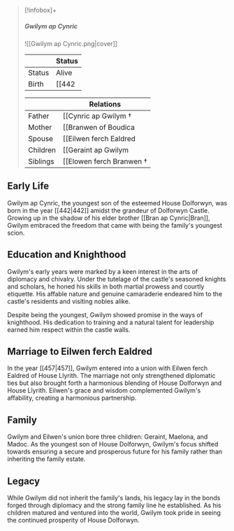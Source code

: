 > [!infobox]+
> 
>  ##### Gwilym ap Cynric
>  
> ![[Gwilym ap Cynric.png|cover]]
>
>|| Status |
> |--|--|
> |Status|Alive|
> |Birth| [[442|442]] <small>(Age 43)</small>|
>
> || Relations   |
> | ---- | ---- |
> | Father |  [[Cynric ap Gwilym †|Cynric ap Gwilym †]] |
> | Mother | [[Branwen of Boudica|Branwen of Boudica]] |
> | Spouse | [[Eilwen ferch Ealdred|Eilwen ferch Ealdred]] <small>([[457|457]])</small> |
> | Children| [[Geraint ap Gwilym|Geraint ap Gwilym]], [[Maelona ferch Eilwen|Maelona ferch Eilwen]], [[Madoc ap Gwilym|Madoc ap Gwilym]] |
> | Siblings | [[Elowen ferch Branwen †|Elowen ferch Branwen †]] (older sister), [[Bran ap Cynric|Bran ap Cynric]] (older brother) |


## Early Life

Gwilym ap Cynric, the youngest son of the esteemed House Dolforwyn, was born in the year [[442|442]] amidst the grandeur of Dolforwyn Castle. Growing up in the shadow of his elder brother [[Bran ap Cynric|Bran]], Gwilym embraced the freedom that came with being the family's youngest scion.

## Education and Knighthood

Gwilym's early years were marked by a keen interest in the arts of diplomacy and chivalry. Under the tutelage of the castle's seasoned knights and scholars, he honed his skills in both martial prowess and courtly etiquette. His affable nature and genuine camaraderie endeared him to the castle's residents and visiting nobles alike.

Despite being the youngest, Gwilym showed promise in the ways of knighthood. His dedication to training and a natural talent for leadership earned him respect within the castle walls.

## Marriage to Eilwen ferch Ealdred

In the year [[457|457]], Gwilym entered into a union with Eilwen ferch Ealdred of House Llyrith. The marriage not only strengthened diplomatic ties but also brought forth a harmonious blending of House Dolforwyn and House Llyrith. Eilwen's grace and wisdom complemented Gwilym's affability, creating a harmonious partnership.

## Family

Gwilym and Eilwen's union bore three children: Geraint, Maelona, and Madoc. As the youngest son of House Dolforwyn, Gwilym's focus shifted towards ensuring a secure and prosperous future for his family rather than inheriting the family estate.

## Legacy

While Gwilym did not inherit the family's lands, his legacy lay in the bonds forged through diplomacy and the strong family line he established. As his children matured and ventured into the world, Gwilym took pride in seeing the continued prosperity of House Dolforwyn.
